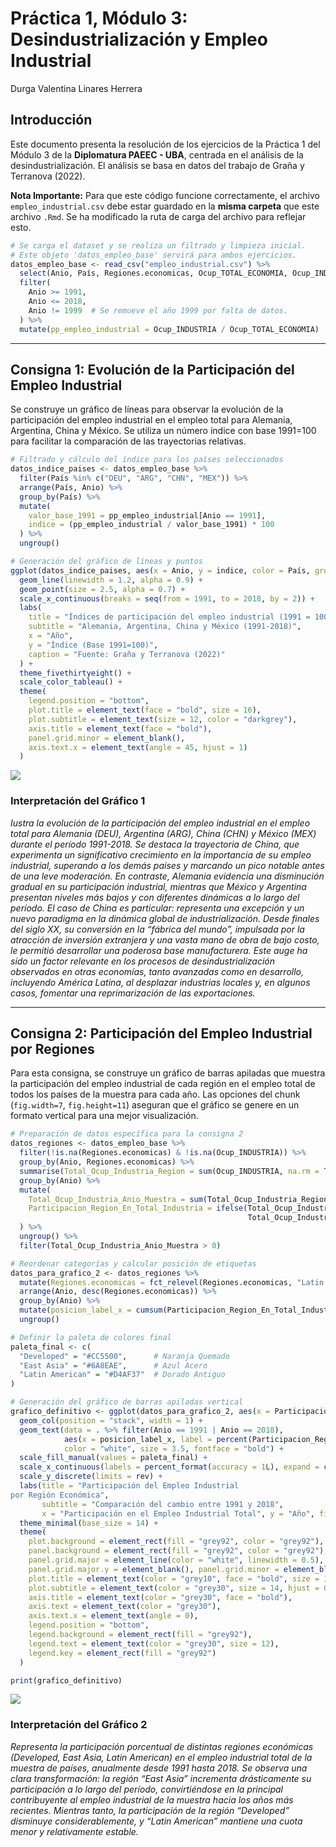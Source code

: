 Práctica 1, Módulo 3: Desindustrialización y Empleo Industrial
================
Durga Valentina Linares Herrera

## Introducción

Este documento presenta la resolución de los ejercicios de la Práctica 1
del Módulo 3 de la **Diplomatura PAEEC - UBA**, centrada en el análisis
de la desindustrialización. El análisis se basa en datos del trabajo de
Graña y Terranova (2022).

**Nota Importante:** Para que este código funcione correctamente, el
archivo `empleo_industrial.csv` debe estar guardado en la **misma
carpeta** que este archivo `.Rmd`. Se ha modificado la ruta de carga del
archivo para reflejar esto.

``` r
# Se carga el dataset y se realiza un filtrado y limpieza inicial.
# Este objeto 'datos_empleo_base' servirá para ambos ejercicios.
datos_empleo_base <- read_csv("empleo_industrial.csv") %>%
  select(Anio, País, Regiones.economicas, Ocup_TOTAL_ECONOMIA, Ocup_INDUSTRIA) %>%
  filter(
    Anio >= 1991,
    Anio <= 2018,
    Anio != 1999  # Se remueve el año 1999 por falta de datos.
  ) %>%
  mutate(pp_empleo_industrial = Ocup_INDUSTRIA / Ocup_TOTAL_ECONOMIA)
```

------------------------------------------------------------------------

## Consigna 1: Evolución de la Participación del Empleo Industrial

Se construye un gráfico de líneas para observar la evolución de la
participación del empleo industrial en el empleo total para Alemania,
Argentina, China y México. Se utiliza un número índice con base 1991=100
para facilitar la comparación de las trayectorias relativas.

``` r
# Filtrado y cálculo del índice para los países seleccionados
datos_indice_paises <- datos_empleo_base %>%
  filter(País %in% c("DEU", "ARG", "CHN", "MEX")) %>%
  arrange(País, Anio) %>%
  group_by(País) %>%
  mutate(
    valor_base_1991 = pp_empleo_industrial[Anio == 1991],
    indice = (pp_empleo_industrial / valor_base_1991) * 100
  ) %>%
  ungroup()

# Generación del gráfico de líneas y puntos
ggplot(datos_indice_paises, aes(x = Anio, y = indice, color = País, group = País)) +
  geom_line(linewidth = 1.2, alpha = 0.9) +
  geom_point(size = 2.5, alpha = 0.7) +
  scale_x_continuous(breaks = seq(from = 1991, to = 2018, by = 2)) +
  labs(
    title = "Índices de participación del empleo industrial (1991 = 100)",
    subtitle = "Alemania, Argentina, China y México (1991-2018)",
    x = "Año",
    y = "Índice (Base 1991=100)",
    caption = "Fuente: Graña y Terranova (2022)"
  ) +
  theme_fivethirtyeight() +
  scale_color_tableau() +
  theme(
    legend.position = "bottom",
    plot.title = element_text(face = "bold", size = 16),
    plot.subtitle = element_text(size = 12, color = "darkgrey"),
    axis.title = element_text(face = "bold"),
    panel.grid.minor = element_blank(),
    axis.text.x = element_text(angle = 45, hjust = 1)
  )
```

![](m3pc1_files/figure-gfm/grafico-consigna-1-1.png)<!-- -->

### Interpretación del Gráfico 1

*Iustra la evolución de la participación del empleo industrial en el
empleo total para Alemania (DEU), Argentina (ARG), China (CHN) y México
(MEX) durante el período 1991-2018. Se destaca la trayectoria de China,
que experimenta un significativo crecimiento en la importancia de su
empleo industrial, superando a los demás países y marcando un pico
notable antes de una leve moderación. En contraste, Alemania evidencia
una disminución gradual en su participación industrial, mientras que
México y Argentina presentan niveles más bajos y con diferentes
dinámicas a lo largo del período. El caso de China es particular:
representa una excepción y un nuevo paradigma en la dinámica global de
industrialización. Desde finales del siglo XX, su conversión en la
“fábrica del mundo”, impulsada por la atracción de inversión extranjera
y una vasta mano de obra de bajo costo, le permitió desarrollar una
poderosa base manufacturera. Este auge ha sido un factor relevante en
los procesos de desindustrialización observados en otras economías,
tanto avanzadas como en desarrollo, incluyendo América Latina, al
desplazar industrias locales y, en algunos casos, fomentar una
reprimarización de las exportaciones.*

------------------------------------------------------------------------

## Consigna 2: Participación del Empleo Industrial por Regiones

Para esta consigna, se construye un gráfico de barras apiladas que
muestra la participación del empleo industrial de cada región en el
empleo total de todos los países de la muestra para cada año. Las
opciones del chunk (`fig.width=7`, `fig.height=11`) aseguran que el
gráfico se genere en un formato vertical para una mejor visualización.

``` r
# Preparación de datos específica para la consigna 2
datos_regiones <- datos_empleo_base %>%
  filter(!is.na(Regiones.economicas) & !is.na(Ocup_INDUSTRIA)) %>%
  group_by(Anio, Regiones.economicas) %>%
  summarise(Total_Ocup_Industria_Region = sum(Ocup_INDUSTRIA, na.rm = TRUE), .groups = 'drop') %>%
  group_by(Anio) %>%
  mutate(
    Total_Ocup_Industria_Anio_Muestra = sum(Total_Ocup_Industria_Region, na.rm = TRUE),
    Participacion_Region_En_Total_Industria = ifelse(Total_Ocup_Industria_Anio_Muestra > 0,
                                                     Total_Ocup_Industria_Region / Total_Ocup_Industria_Anio_Muestra, 0)
  ) %>%
  ungroup() %>%
  filter(Total_Ocup_Industria_Anio_Muestra > 0)

# Reordenar categorías y calcular posición de etiquetas
datos_para_grafico_2 <- datos_regiones %>%
  mutate(Regiones.economicas = fct_relevel(Regiones.economicas, "Latin American", "East Asia", "Developed")) %>%
  arrange(Anio, desc(Regiones.economicas)) %>%
  group_by(Anio) %>%
  mutate(posicion_label_x = cumsum(Participacion_Region_En_Total_Industria) - 0.5 * Participacion_Region_En_Total_Industria) %>%
  ungroup()

# Definir la paleta de colores final
paleta_final <- c(
  "Developed" = "#CC5500",      # Naranja Quemado
  "East Asia" = "#6A8EAE",      # Azul Acero
  "Latin American" = "#D4AF37"  # Dorado Antiguo
)

# Generación del gráfico de barras apiladas vertical
grafico_definitivo <- ggplot(datos_para_grafico_2, aes(x = Participacion_Region_En_Total_Industria, y = factor(Anio), fill = Regiones.economicas)) +
  geom_col(position = "stack", width = 1) +
  geom_text(data = . %>% filter(Anio == 1991 | Anio == 2018),
            aes(x = posicion_label_x, label = percent(Participacion_Region_En_Total_Industria, accuracy = 1)),
            color = "white", size = 3.5, fontface = "bold") +
  scale_fill_manual(values = paleta_final) +
  scale_x_continuous(labels = percent_format(accuracy = 1L), expand = c(0, 0.01)) +
  scale_y_discrete(limits = rev) +
  labs(title = "Participación del Empleo Industrial
por Región Económica",
       subtitle = "Comparación del cambio entre 1991 y 2018",
       x = "Participación en el Empleo Industrial Total", y = "Año", fill = NULL) +
  theme_minimal(base_size = 14) +
  theme(
    plot.background = element_rect(fill = "grey92", color = "grey92"),
    panel.background = element_rect(fill = "grey92", color = "grey92"),
    panel.grid.major = element_line(color = "white", linewidth = 0.5),
    panel.grid.major.y = element_blank(), panel.grid.minor = element_blank(),
    plot.title = element_text(color = "grey10", face = "bold", size = 18, hjust = 0.5),
    plot.subtitle = element_text(color = "grey30", size = 14, hjust = 0.5, margin = margin(b=10)),
    axis.title = element_text(color = "grey30", face = "bold"),
    axis.text = element_text(color = "grey30"),
    axis.text.x = element_text(angle = 0),
    legend.position = "bottom",
    legend.background = element_rect(fill = "grey92"),
    legend.text = element_text(color = "grey30", size = 12),
    legend.key = element_rect(fill = "grey92")
  )

print(grafico_definitivo)
```

![](m3pc1_files/figure-gfm/grafico-consigna-2-1.png)<!-- -->

### Interpretación del Gráfico 2

*Representa la participación porcentual de distintas regiones económicas
(Developed, East Asia, Latin American) en el empleo industrial total de
la muestra de países, anualmente desde 1991 hasta 2018. Se observa una
clara transformación: la región “East Asia” incrementa drásticamente su
participación a lo largo del período, convirtiéndose en la principal
contribuyente al empleo industrial de la muestra hacia los años más
recientes. Mientras tanto, la participación de la región “Developed”
disminuye considerablemente, y “Latin American” mantiene una cuota menor
y relativamente estable.*

